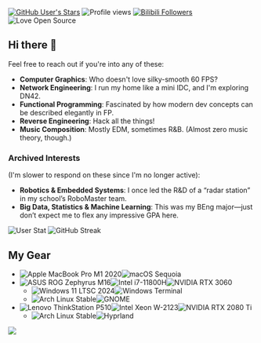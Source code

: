 [![GitHub User's Stars](https://img.shields.io/github/stars/shirok1?label=Earned%20GitHub%20Stars&logo=github&style=for-the-badge)](https://github.com/shirok1)
![Profile views](https://komarev.com/ghpvc/?username=shirok1&style=for-the-badge)
[![Bilibili Followers](https://img.shields.io/badge/dynamic/json?label=Followers%20on%20Bilibili&logo=bilibili&style=for-the-badge&logoColor=white&query=%24.data.follower&url=https%3A%2F%2Fapi.bilibili.com%2Fx%2Frelation%2Fstat%3Fvmid%3D46607572)](https://space.bilibili.com/46607572)
![Love Open Source](https://img.shields.io/badge/Open%20Source-%E2%9D%A4-green?style=for-the-badge)

## Hi there 👋

Feel free to reach out if you're into any of these:

- **Computer Graphics**: Who doesn't love silky-smooth 60 FPS?
- **Network Engineering**: I run my home like a mini IDC, and I'm exploring DN42.
- **Functional Programming**: Fascinated by how modern dev concepts can be described elegantly in FP.
- **Reverse Engineering**: Hack all the things!
- **Music Composition**: Mostly EDM, sometimes R&B. (Almost zero music theory, though.)

### Archived Interests

(I'm slower to respond on these since I'm no longer active):

- **Robotics & Embedded Systems**: I once led the R&D of a “radar station” in my school’s RoboMaster team.
- **Big Data, Statistics & Machine Learning**: This was my BEng major—just don’t expect me to flex any impressive GPA here.

![User Stat](https://github-readme-stats.vercel.app/api?username=shirok1&count_private=true&theme=github_dark&show_icons=true&bg_color=1e1e2e&text_color=cdd6f4&icon_color=cba6f7&title_color=94e2d5)
![GitHub Streak](https://github-readme-streak-stats-seven-azure.vercel.app/?user=shirok1&theme=catppuccin-mocha&date_format=%5BY.%5Dn.j)

## My Gear

- ![Apple MacBook Pro M1 2020](https://img.shields.io/badge/MacBook_Pro_M1_2020-000000?style=for-the-badge&logo=apple&logoColor=white)![macOS Sequoia](https://img.shields.io/badge/Sequoia-000000?style=for-the-badge&logo=macos&logoColor=white)
- ![ASUS ROG Zephyrus M16](https://img.shields.io/badge/Zephyrus_M16-FF0029?style=for-the-badge&logo=republic-of-gamers&logoColor=white)![Intel i7-11800H](https://img.shields.io/badge/i7_11800H-0071C5?style=for-the-badge&logo=intel&logoColor=white)![NVIDIA RTX 3060](https://img.shields.io/badge/RTX_3060-76B900?style=for-the-badge&logo=nvidia&logoColor=white)
  - ![Windows 11 LTSC 2024](https://img.shields.io/badge/Windows-11_LTSC_2024-0078D6?style=for-the-badge&logo=microsoft&logoColor=white)![Windows Terminal](https://img.shields.io/badge/Windows_Terminal-4D4D4D?style=for-the-badge&logo=windows-terminal&logoColor=white)
  - ![Arch Linux Stable](https://img.shields.io/badge/Stable-1793D1?style=for-the-badge&logo=arch-linux&logoColor=white)![GNOME](https://img.shields.io/badge/GNOME-4A86CF?style=for-the-badge&logo=gnome&logoColor=white)
- ![Lenovo ThinkStation P510](https://img.shields.io/badge/ThinkStation_P510-E41E19?style=for-the-badge&logo=lenovo&logoColor=white)![Intel Xeon W-2123](https://img.shields.io/badge/Xeon_W--2123-0071C5?style=for-the-badge&logo=intel&logoColor=white)![NVIDIA RTX 2080 Ti](https://img.shields.io/badge/RTX_2080_Ti-76B900?style=for-the-badge&logo=nvidia&logoColor=white)
  - ![Arch Linux Stable](https://img.shields.io/badge/Stable-1793D1?style=for-the-badge&logo=arch-linux&logoColor=white)![Hyprland](https://img.shields.io/badge/Hyprland-00c4e3?style=for-the-badge&logo=hyprland&logoColor=white)

![](https://hit.yhype.me/github/profile?user_id=12044683)
